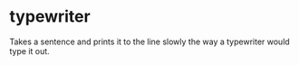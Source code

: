 # typewriter
Takes a sentence and prints it to the line slowly the way a typewriter would type it out.
